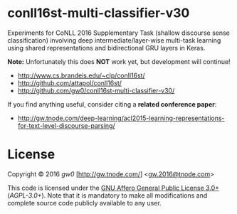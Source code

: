 conll16st-multi-classifier-v30
==============================

Experiments for CoNLL 2016 Supplementary Task (shallow discourse sense classification) involving deep intermediate/layer-wise multi-task learning using shared representations and bidirectional GRU layers in Keras.

**Note:** Unfortunately this does **NOT** work yet, but development will continue!

- <http://www.cs.brandeis.edu/~clp/conll16st/>
- <http://github.com/attapol/conll16st/>
- <http://github.com/gw0/conll16st-multi-classifier-v30/>

If you find anything useful, consider citing a **related conference paper**:

- <http://gw.tnode.com/deep-learning/acl2015-learning-representations-for-text-level-discourse-parsing/>


License
=======

Copyright &copy; 2016 *gw0* [<http://gw.tnode.com/>] &lt;<gw.2016@tnode.com>&gt;

This code is licensed under the [GNU Affero General Public License 3.0+](LICENSE_AGPL-3.0.txt) (*AGPL-3.0+*). Note that it is mandatory to make all modifications and complete source code publicly available to any user.
